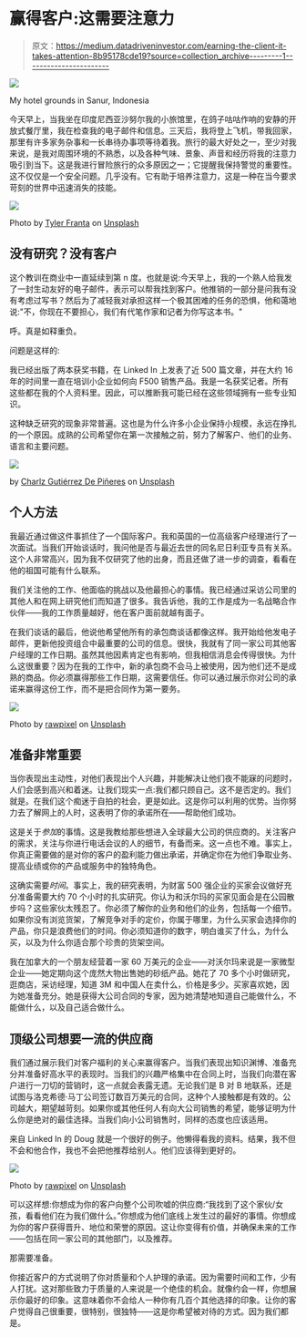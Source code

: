 # 赢得客户:这需要注意力

> 原文：<https://medium.datadriveninvestor.com/earning-the-client-it-takes-attention-8b95178cde19?source=collection_archive---------1----------------------->

![](img/43257858cab3d84084025400ee2fbb18.png)

My hotel grounds in Sanur, Indonesia

今天早上，当我坐在印度尼西亚沙努尔我的小旅馆里，在鸽子咕咕作响的安静的开放式餐厅里，我在检查我的电子邮件和信息。三天后，我将登上飞机，带我回家，那里有许多家务杂事和一长串待办事项等待着我。旅行的最大好处之一，至少对我来说，是我对周围环境的不熟悉，以及各种气味、景象、声音和经历将我的注意力吸引到当下。这是我进行冒险旅行的众多原因之一；它提醒我保持警觉的重要性。这不仅仅是一个安全问题。几乎没有。它有助于培养注意力，这是一种在当今要求苛刻的世界中迅速消失的技能。

![](img/a53f3165b088ad7baa25a016db48d608.png)

Photo by [Tyler Franta](https://unsplash.com/@tfrants?utm_source=medium&utm_medium=referral) on [Unsplash](https://unsplash.com?utm_source=medium&utm_medium=referral)

## 没有研究？没有客户

这个教训在商业中一直延续到第 n 度。也就是说:今天早上，我的一个熟人给我发了一封生动友好的电子邮件，表示可以帮我找到客户。他推销的一部分是问我有没有考虑过写书？然后为了减轻我对承担这样一个极其困难的任务的恐惧，他和蔼地说:"不，你现在不要担心，我们有代笔作家和记者为你写这本书。"

呼。真是如释重负。

问题是这样的:

我已经出版了两本获奖书籍，在 Linked In 上发表了近 500 篇文章，并在大约 16 年的时间里一直在培训小企业如何向 F500 销售产品。我是一名获奖记者。所有这些都在我的个人资料里。因此，可以推断我可能已经在这些领域拥有一些专业知识。

这种缺乏研究的现象非常普遍。这也是为什么许多小企业保持小规模，永远在挣扎的一个原因。成熟的公司希望你在第一次接触之前，努力了解客户、他们的业务、语言和主要问题。

![](img/d4ed92c2c3a2cafa25bb7ac172c28cfd.png)

by [Charlz Gutiérrez De Piñeres](https://unsplash.com/@charlz?utm_source=medium&utm_medium=referral) on [Unsplash](https://unsplash.com?utm_source=medium&utm_medium=referral)

## 个人方法

我最近通过做这件事抓住了一个国际客户。我和英国的一位高级客户经理进行了一次面试。当我们开始谈话时，我问他是否与最近去世的同名尼日利亚专员有关系。这个人非常高兴，因为我不仅研究了他的出身，而且还做了进一步的调查，看看在他的祖国可能有什么联系。

我们关注他的工作、他面临的挑战以及他最担心的事情。我已经通过采访公司里的其他人和在网上研究他们而知道了很多。我告诉他，我的工作是成为一名战略合作伙伴——我的工作质量越好，他在客户面前就越有面子。

在我们谈话的最后，他说他希望他所有的承包商谈话都像这样。我开始给他发电子邮件，更新他投资组合中最重要的公司的信息。很快，我就有了同一家公司其他客户经理的工作日期。虽然其他因素肯定也有影响，但我相信消息会传得很快。为什么这很重要？因为在我的工作中，新的承包商不会马上被使用，因为他们还不是成熟的商品。你必须赢得那些工作日期，这需要信任。你可以通过展示你对公司的承诺来赢得这份工作，而不是把合同作为第一要务。

![](img/df5bceb44584436590522fcce6dd2301.png)

Photo by [rawpixel](https://unsplash.com/@rawpixel?utm_source=medium&utm_medium=referral) on [Unsplash](https://unsplash.com?utm_source=medium&utm_medium=referral)

## 准备非常重要

当你表现出主动性，对他们表现出个人兴趣，并能解决让他们夜不能寐的问题时，人们会感到高兴和着迷。让我们现实一点:我们都只顾自己。这不是否定的。我们就是。在我们这个痴迷于自拍的社会，更是如此。这是你可以利用的优势。当你努力去了解网上的人时，这表明了你的承诺所在——帮助他们成功。

这是关于*参加*的事情。这是我教给那些想进入全球最大公司的供应商的。关注客户的需求，关注与你进行电话会议的人的细节，有备而来。这一点也不难。事实上，你真正需要做的是对你的客户的盈利能力做出承诺，并确定你在为他们争取业务、提高业绩或你的产品或服务中的独特角色。

这确实需要*时间*。事实上，我的研究表明，为财富 500 强企业的买家会议做好充分准备需要大约 70 个小时的扎实研究。你认为和沃尔玛的买家见面会是在公园散步吗？这些家伙太残忍了。你必须了解你的业务和他们的业务，包括每一个细节。如果你没有浏览货架，了解竞争对手的定价，你属于哪里，为什么买家会选择你的产品，你只是浪费他们的时间。你必须知道你的数字，明白谁买了什么，为什么买，以及为什么你适合那个珍贵的货架空间。

我在加拿大的一个朋友经营着一家 60 万美元的企业——对沃尔玛来说是一家微型企业——她定期向这个庞然大物出售她的砂纸产品。她花了 70 多个小时做研究，逛商店，采访经理，知道 3M 和中国人在卖什么，价格是多少。买家喜欢她，因为她准备充分。她是获得大公司合同的专家，因为她清楚地知道自己能做什么，不能做什么，以及自己适合做什么。

## 顶级公司想要一流的供应商

我们通过展示我们对客户福利的关心来赢得客户。当我们表现出知识渊博、准备充分并准备好高水平的表现时。当我们的兴趣严格集中在合同上时，当我们向潜在客户进行一刀切的营销时，这一点就会表露无遗。无论我们是 B 对 B 地联系，还是试图与洛克希德·马丁公司签订数百万美元的合同，这种个人接触都是有效的。公司越大，期望越苛刻。如果你或其他任何人有向大公司销售的希望，能够证明为什么你是绝对的最佳选择。当我们向小公司销售时，同样的态度也应该适用。

来自 Linked In 的 Doug 就是一个很好的例子。他懒得看我的资料。结果，我不但不会和他合作，我也不会把他推荐给别人。他们应该得到更好的。

![](img/ed92764c3ca7e623a5bb2d51f6cc080f.png)

Photo by [rawpixel](https://unsplash.com/@rawpixel?utm_source=medium&utm_medium=referral) on [Unsplash](https://unsplash.com?utm_source=medium&utm_medium=referral)

可以这样想:你想成为你的客户向整个公司吹嘘的供应商:“我找到了这个家伙/女孩，看看他们在为我们做什么。”你想成为他们底线上发生过的最好的事情。你想成为你的客户获得晋升、地位和荣誉的原因。这让你变得有价值，并确保未来的工作——包括在同一家公司的其他部门，以及推荐。

那需要准备。

你接近客户的方式说明了你对质量和个人护理的承诺。因为需要时间和工作，少有人打扰。这对那些致力于质量的人来说是一个绝佳的机会。就像约会一样，你想展示你最好的印象。这意味着你不会给人一种你有几百个其他选择的印象。让你的客户觉得自己很重要，很特别，很独特——这是你希望被对待的方式。因为我们都是。